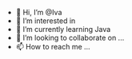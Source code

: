 - 👋 Hi, I’m @Iva
- 👀 I’m interested in 
- 🌱 I’m currently learning Java
- 💞️ I’m looking to collaborate on ...
- 📫 How to reach me ...

<!---
Mistymos3/Mistymos3 is a ✨ special ✨ repository because its `README.md` (this file) appears on your GitHub profile.
You can click the Preview link to take a look at your changes.
--->
